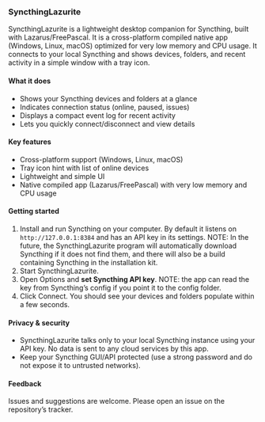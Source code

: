 ### SyncthingLazurite

SyncthingLazurite is a lightweight desktop companion for Syncthing, built with Lazarus/FreePascal. It is a cross-platform compiled native app (Windows, Linux, macOS) optimized for very low memory and CPU usage. It connects to your local Syncthing and shows devices, folders, and recent activity in a simple window with a tray icon.

#### What it does
 - Shows your Syncthing devices and folders at a glance
 - Indicates connection status (online, paused, issues)
 - Displays a compact event log for recent activity
 - Lets you quickly connect/disconnect and view details

#### Key features
- Cross-platform support (Windows, Linux, macOS)
- Tray icon hint with list of online devices
- Lightweight and simple UI
- Native compiled app (Lazarus/FreePascal) with very low memory and CPU usage

#### Getting started
1. Install and run Syncthing on your computer. By default it listens on `http://127.0.0.1:8384` and has an API key in its settings.
   NOTE:
   In the future, the SyncthingLazurite program will automatically download Syncthing if it does not find them, and there will also be a build containing Syncthing in the installation kit.
2. Start SyncthingLazurite.
3. Open Options and **set Syncthing API key**.
   NOTE: the app can read the key from Syncthing’s config if you point it to the config folder.
4. Click Connect. You should see your devices and folders populate within a few seconds.

#### Privacy & security
 - SyncthingLazurite talks only to your local Syncthing instance using your API key. No data is sent to any cloud services by this app.
 - Keep your Syncthing GUI/API protected (use a strong password and do not expose it to untrusted networks).

#### Feedback
Issues and suggestions are welcome. Please open an issue on the repository’s tracker.

